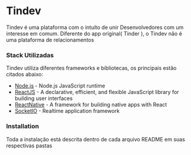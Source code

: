 # Tindev

Tindev é uma plataforma com o intuíto de unir Desenvolvedores com um interesse em comum. 
Diferente do app original( Tinder ), o Tindev não é uma plataforma de relacionamentos
### Stack Utilizadas

Tindev utiliza diferentes frameworks e bibliotecas, os principais estão citados abaixo:

* [Node.js] - Node.js JavaScript runtime
* [ReactJS] - A declarative, efficient, and flexible JavaScript library for building user interfaces
* [ReactNative] - A framework for building native apps with React
* [SocketIO] - Realtime application framework


### Installation
Toda a instalação está descrita dentro de cada arquivo README em suas respectivas pastas

[//]: # (These are reference links used in the body of this note and get stripped out when the markdown processor does its job. There is no need to format nicely because it shouldn't be seen. Thanks SO - http://stackoverflow.com/questions/4823468/store-comments-in-markdown-syntax)


   
   [node.js]: <http://nodejs.org>
   [express]: <http://expressjs.com>
   [reactjs]: <https://github.com/facebook/react>
   [reactnative]: <https://github.com/facebook/react-native>
   [socketio]:<https://github.com/socketio/socket.io>
   
